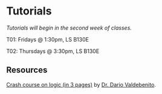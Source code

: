# Tutorials

_Tutorials will begin in the second week of classes._

T01: Fridays @ 1:30pm, LS B130E

T02: Thursdays @ 3:30pm, LS B130E

## Resources

[Crash course on logic (in 3 pages)](./DarioValdebenito_CrashCourseOnLogic.pdf)
by [Dr. Dario Valdebenito](https://ms.mcmaster.ca/~valdebed/).


